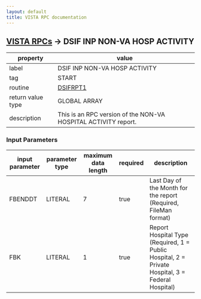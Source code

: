 ```yaml
---
layout: default
title: VISTA RPC documentation
---
```




## [VISTA RPCs](TableOfContent.md) &#8594; DSIF INP NON-VA HOSP ACTIVITY 

 property | value 
--- | --- 
 label | DSIF INP NON-VA HOSP ACTIVITY
 tag | START
 routine | [DSIFRPT1](http://code.osehra.org/dox/Routine_DSIFRPT1_source.html)
 return value type | GLOBAL ARRAY
 description | This is an RPC version of the NON-VA HOSPITAL ACTIVITY report.

### Input Parameters

| input parameter | parameter type | maximum data length | required | description | 
| --- | --- | --- | --- | --- | 
| FBENDDT | LITERAL | 7 | true | Last Day of the Month for the report (Required, FileMan format) | 
| FBK | LITERAL | 1 | true | Report Hospital Type (Required, 1 = Public Hospital, 2 = Private Hospital, 3 = Federal Hospital) | 